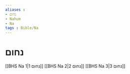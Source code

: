 ```yaml
---
aliases : 
- נחום
- Nahum
- Na
tags : Bible/Na
---
```


# נחום

[[BHS Na 1|נחום 1]]
[[BHS Na 2|נחום 2]]
[[BHS Na 3|נחום 3]]
